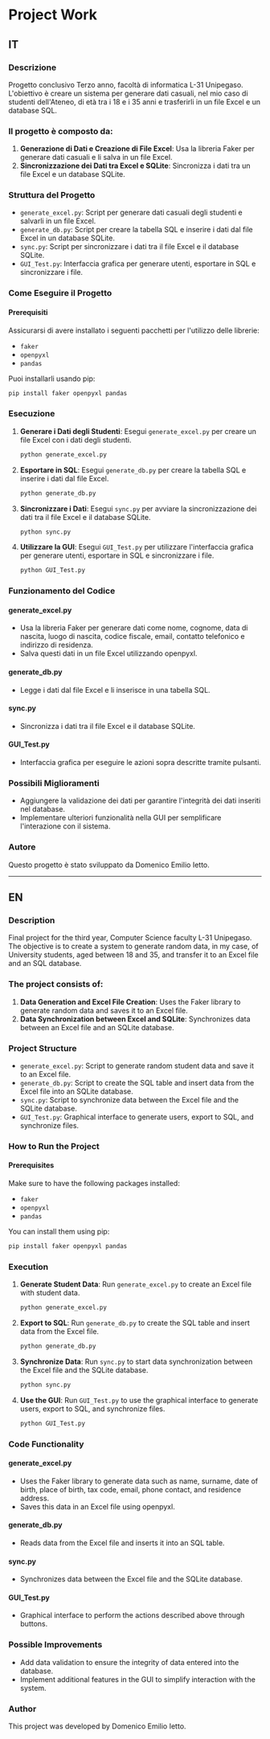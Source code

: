 # Project Work

## IT

### Descrizione
Progetto conclusivo Terzo anno, facoltà di informatica L-31 Unipegaso. L'obiettivo è creare un sistema per generare dati casuali, nel mio caso di studenti dell'Ateneo, di età tra i 18 e i 35 anni e trasferirli in un file Excel e un database SQL.

### Il progetto è composto da:
1. **Generazione di Dati e Creazione di File Excel**: Usa la libreria Faker per generare dati casuali e li salva in un file Excel.
2. **Sincronizzazione dei Dati tra Excel e SQLite**: Sincronizza i dati tra un file Excel e un database SQLite.

### Struttura del Progetto
- `generate_excel.py`: Script per generare dati casuali degli studenti e salvarli in un file Excel.
- `generate_db.py`: Script per creare la tabella SQL e inserire i dati dal file Excel in un database SQLite.
- `sync.py`: Script per sincronizzare i dati tra il file Excel e il database SQLite.
- `GUI_Test.py`: Interfaccia grafica per generare utenti, esportare in SQL e sincronizzare i file.

### Come Eseguire il Progetto

#### Prerequisiti
Assicurarsi di avere installato i seguenti pacchetti per l'utilizzo delle librerie:
- `faker`
- `openpyxl`
- `pandas`

Puoi installarli usando pip:
```sh
pip install faker openpyxl pandas
```

### Esecuzione
1. **Generare i Dati degli Studenti**:
   Esegui `generate_excel.py` per creare un file Excel con i dati degli studenti.
   ```sh
   python generate_excel.py
   ```

2. **Esportare in SQL**:
   Esegui `generate_db.py` per creare la tabella SQL e inserire i dati dal file Excel.
   ```sh
   python generate_db.py
   ```

3. **Sincronizzare i Dati**:
   Esegui `sync.py` per avviare la sincronizzazione dei dati tra il file Excel e il database SQLite.
   ```sh
   python sync.py
   ```

4. **Utilizzare la GUI**:
   Esegui `GUI_Test.py` per utilizzare l'interfaccia grafica per generare utenti, esportare in SQL e sincronizzare i file.
   ```sh
   python GUI_Test.py
   ```

### Funzionamento del Codice

#### generate_excel.py
- Usa la libreria Faker per generare dati come nome, cognome, data di nascita, luogo di nascita, codice fiscale, email, contatto telefonico e indirizzo di residenza.
- Salva questi dati in un file Excel utilizzando openpyxl.

#### generate_db.py
- Legge i dati dal file Excel e li inserisce in una tabella SQL.

#### sync.py
- Sincronizza i dati tra il file Excel e il database SQLite.

#### GUI_Test.py
- Interfaccia grafica per eseguire le azioni sopra descritte tramite pulsanti.

### Possibili Miglioramenti
- Aggiungere la validazione dei dati per garantire l'integrità dei dati inseriti nel database.
- Implementare ulteriori funzionalità nella GUI per semplificare l'interazione con il sistema.

### Autore
Questo progetto è stato sviluppato da Domenico Emilio Ietto.

---

## EN

### Description
Final project for the third year, Computer Science faculty L-31 Unipegaso. The objective is to create a system to generate random data, in my case, of University students, aged between 18 and 35, and transfer it to an Excel file and an SQL database.

### The project consists of:
1. **Data Generation and Excel File Creation**: Uses the Faker library to generate random data and saves it to an Excel file.
2. **Data Synchronization between Excel and SQLite**: Synchronizes data between an Excel file and an SQLite database.

### Project Structure
- `generate_excel.py`: Script to generate random student data and save it to an Excel file.
- `generate_db.py`: Script to create the SQL table and insert data from the Excel file into an SQLite database.
- `sync.py`: Script to synchronize data between the Excel file and the SQLite database.
- `GUI_Test.py`: Graphical interface to generate users, export to SQL, and synchronize files.

### How to Run the Project

#### Prerequisites
Make sure to have the following packages installed:
- `faker`
- `openpyxl`
- `pandas`

You can install them using pip:
```sh
pip install faker openpyxl pandas
```

### Execution
1. **Generate Student Data**:
   Run `generate_excel.py` to create an Excel file with student data.
   ```sh
   python generate_excel.py
   ```

2. **Export to SQL**:
   Run `generate_db.py` to create the SQL table and insert data from the Excel file.
   ```sh
   python generate_db.py
   ```

3. **Synchronize Data**:
   Run `sync.py` to start data synchronization between the Excel file and the SQLite database.
   ```sh
   python sync.py
   ```

4. **Use the GUI**:
   Run `GUI_Test.py` to use the graphical interface to generate users, export to SQL, and synchronize files.
   ```sh
   python GUI_Test.py
   ```

### Code Functionality

#### generate_excel.py
- Uses the Faker library to generate data such as name, surname, date of birth, place of birth, tax code, email, phone contact, and residence address.
- Saves this data in an Excel file using openpyxl.

#### generate_db.py
- Reads data from the Excel file and inserts it into an SQL table.

#### sync.py
- Synchronizes data between the Excel file and the SQLite database.

#### GUI_Test.py
- Graphical interface to perform the actions described above through buttons.

### Possible Improvements
- Add data validation to ensure the integrity of data entered into the database.
- Implement additional features in the GUI to simplify interaction with the system.

### Author
This project was developed by Domenico Emilio Ietto.


